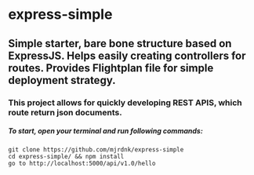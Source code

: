 # express-simple
## Simple starter, bare bone structure based on ExpressJS. Helps easily creating controllers for routes. Provides Flightplan file for simple deployment strategy.
### This project allows for quickly developing REST APIS, which route return json documents.

##### To start, open your terminal and run following commands:

```
git clone https://github.com/mjrdnk/express-simple
cd express-simple/ && npm install
go to http://localhost:5000/api/v1.0/hello
```
